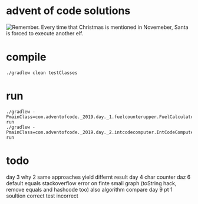 # advent of code solutions
![Remember. Every time that Christmas is mentioned in Novemeber, Santa is forced to execute another elf.](https://web.archive.org/web/20191201174619/https://pbs.twimg.com/media/DPpBPXxXcAAUvl6.jpg)

# compile
```shell 
./gradlew clean testClasses
```

# run
```shell
./gradlew -PmainClass=com.adventofcode._2019.day._1.fuelcounterupper.FuelCalculatorKt run
./gradlew -PmainClass=com.adventofcode._2019.day._2.intcodecomputer.IntCodeComputerKt run
```

# todo

day 3 why 2 same approaches yield differnt result
day 4 char counter
daz 6 default equals stackoverflow error on finte small graph (toString hack, remove equals and hashcode too) also algorithm compare
day 9 pt 1 soultion correct test incorrect